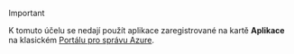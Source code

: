 > [!IMPORTANT]
> K tomuto účelu se nedají použít aplikace zaregistrované na kartě **Aplikace** na klasickém [Portálu pro správu Azure](https://manage.windowsazure.com/).
> 
> 



<!--HONumber=Nov16_HO2-->


